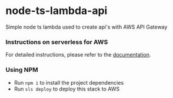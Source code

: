 # node-ts-lambda-api
Simple node ts lambda used to create api's with AWS API Gateway

### Instructions on serverless for AWS 
For detailed instructions, please refer to the [documentation](https://www.serverless.com/framework/docs/providers/aws/).

### Using NPM

- Run `npm i` to install the project dependencies
- Run `sls deploy` to deploy this stack to AWS